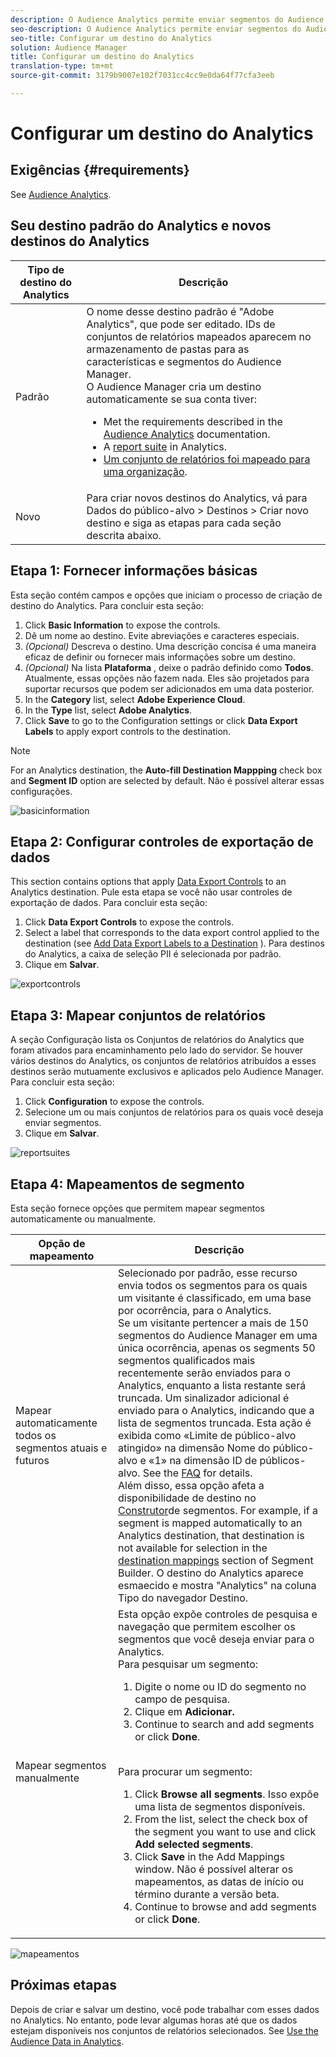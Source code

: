 ```yaml
---
description: O Audience Analytics permite enviar segmentos do Audience Manager para o Analytics. Para usar esse recurso, crie um destino do Analytics e mapeie os segmentos a ele no Audience Manager.
seo-description: O Audience Analytics permite enviar segmentos do Audience Manager para o Analytics. Para usar esse recurso, crie um destino do Analytics e mapeie os segmentos a ele no Audience Manager.
seo-title: Configurar um destino do Analytics
solution: Audience Manager
title: Configurar um destino do Analytics
translation-type: tm+mt
source-git-commit: 3179b9007e102f7031cc4cc9e0da64f77cfa3eeb

---
```



# Configurar um destino do Analytics

## Exigências {#requirements}

See [Audience Analytics](https://marketing.adobe.com/resources/help/en_US/analytics/audiences/).

## Seu destino padrão do Analytics e novos destinos do Analytics

| Tipo de destino do Analytics | Descrição |
|---|---|
| Padrão | O nome desse destino padrão é &quot;Adobe Analytics&quot;, que pode ser editado. IDs de conjuntos de relatórios mapeados aparecem no armazenamento de pastas para as características e segmentos do Audience Manager. <br>O Audience Manager cria um destino automaticamente se sua conta tiver: <br> <ul><li>Met the requirements described in the [Audience Analytics](https://marketing.adobe.com/resources/help/en_US/analytics/audiences/) documentation.</li><li>A [report suite](https://marketing.adobe.com/resources/help/en_US/sc/implement/ref-reports-report-suites.html) in Analytics.</li><li>[Um conjunto de relatórios foi mapeado para uma organização](https://marketing.adobe.com/resources/help/en_US/mcloud/report-suite-mapping.html).</li></ul> |
| Novo | Para criar novos destinos do Analytics, vá para Dados do público-alvo &gt; Destinos &gt; Criar novo destino e siga as etapas para cada seção descrita abaixo. |

## Etapa 1: Fornecer informações básicas

Esta seção contém campos e opções que iniciam o processo de criação de destino do Analytics. Para concluir esta seção:

1. Click **Basic Information** to expose the controls.
2. Dê um nome ao destino. Evite abreviações e caracteres especiais.
3. *(Opcional)* Descreva o destino. Uma descrição concisa é uma maneira eficaz de definir ou fornecer mais informações sobre um destino.
4. *(Opcional)* Na lista **Plataforma** , deixe o padrão definido como **Todos**. Atualmente, essas opções não fazem nada. Eles são projetados para suportar recursos que podem ser adicionados em uma data posterior.
5. In the **Category** list, select **Adobe Experience Cloud**.
6. In the **Type** list, select **Adobe Analytics**.
7. Click **Save** to go to the Configuration settings or click **Data Export Labels** to apply export controls to the destination.

>[!NOTE]
>
>For an Analytics destination, the **Auto-fill Destination Mappping** check box and **Segment ID** option are selected by default. Não é possível alterar essas configurações.

![basicinformation](assets/basicinformation.png)

## Etapa 2: Configurar controles de exportação de dados

This section contains options that apply [Data Export Controls](/help/using/features/data-export-controls.md) to an Analytics destination. Pule esta etapa se você não usar controles de exportação de dados. Para concluir esta seção:

1. Click **Data Export Controls** to expose the controls.
2. Select a label that corresponds to the data export control applied to the destination (see [Add Data Export Labels to a Destination](/help/using/features/destinations/manage-destinations.md#add-data-export-labels) ). Para destinos do Analytics, a caixa de seleção PII é selecionada por padrão.
3. Clique em **Salvar**.

![exportcontrols](assets/exportControls.png)

## Etapa 3: Mapear conjuntos de relatórios

A seção Configuração lista os Conjuntos de relatórios do Analytics que foram ativados para encaminhamento pelo lado do servidor. Se houver vários destinos do Analytics, os conjuntos de relatórios atribuídos a esses destinos serão mutuamente exclusivos e aplicados pelo Audience Manager. Para concluir esta seção:

1. Click **Configuration** to expose the controls.
2. Selecione um ou mais conjuntos de relatórios para os quais você deseja enviar segmentos.
3. Clique em **Salvar**.

![reportsuites](assets/reportSuites.png)

## Etapa 4: Mapeamentos de segmento

Esta seção fornece opções que permitem mapear segmentos automaticamente ou manualmente.

| Opção de mapeamento | Descrição |
|---|---|
| Mapear automaticamente todos os segmentos atuais e futuros | Selecionado por padrão, esse recurso envia todos os segmentos para os quais um visitante é classificado, em uma base por ocorrência, para o Analytics. <br>Se um visitante pertencer a mais de 150 segmentos do Audience Manager em uma única ocorrência, apenas os segments 50 segmentos qualificados mais recentemente serão enviados para o Analytics, enquanto a lista restante será truncada. Um sinalizador adicional é enviado para o Analytics, indicando que a lista de segmentos truncada. Esta ação é exibida como «Limite de público-alvo atingido» na dimensão Nome do público-alvo e «1» na dimensão ID de públicos-alvo. See the [FAQ](https://marketing.adobe.com/resources/help/en_US/analytics/audiences/mc-audiences-faqs.html) for details. <br>Além disso, essa opção afeta a disponibilidade de destino no [Construtor](/help/using/features/segments/segment-builder.md)de segmentos. For example, if a segment is mapped automatically to an Analytics destination, that destination is not available for selection in the [destination mappings](/help/using/features/segments/segment-builder.md#segment-builder-controls-destinations) section of Segment Builder. O destino do Analytics aparece esmaecido e mostra &quot;Analytics&quot; na coluna Tipo do navegador Destino. |
| Mapear segmentos manualmente | Esta opção expõe controles de pesquisa e navegação que permitem escolher os segmentos que você deseja enviar para o Analytics. <br>Para pesquisar um segmento: <br> <ol><li>Digite o nome ou ID do segmento no campo de pesquisa.</li><li>Clique em <b>Adicionar.</b></li><li>Continue to search and add segments or click <b>Done</b>.</li></ol><br>Para procurar um segmento: <ol><li>Click <b>Browse all segments</b>. Isso expõe uma lista de segmentos disponíveis.</li><li>From the list, select the check box of the segment you want to use and click <b>Add selected segments</b>.</li><li>Click <b>Save</b> in the Add Mappings window. Não é possível alterar os mapeamentos, as datas de início ou término durante a versão beta.</li><li>Continue to browse and add segments or click <b>Done</b>.</li></ol> |

![mapeamentos](assets/mapSegments.png)

## Próximas etapas

Depois de criar e salvar um destino, você pode trabalhar com esses dados no Analytics. No entanto, pode levar algumas horas até que os dados estejam disponíveis nos conjuntos de relatórios selecionados. See [Use the Audience Data in Analytics](https://marketing.adobe.com/resources/help/en_US/analytics/audiences/use-audience-data-analytics.html).



